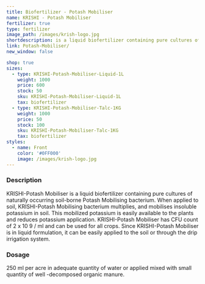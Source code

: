 ```yaml
---
title: Biofertilizer - Potash Mobiliser
name: KRISHI - Potash Mobiliser
fertilizer: true
type: fertilizer
image_path: /images/krish-logo.jpg
shortdescription: is a liquid biofertilizer containing pure cultures of naturally occurring soil-borne Potash Mobilising bacterium
link: Potash-Mobiliser/
new_window: false

shop: true
sizes:
  - type: KRISHI-Potash-Mobiliser-Liquid-1L
    weight: 1000
    price: 600
    stock: 50
    sku: KRISHI-Potash-Mobiliser-Liquid-1L
    tax: biofertilizer
  - type: KRISHI-Potash-Mobiliser-Talc-1KG
    weight: 1000
    price: 50
    stock: 100
    sku: KRISHI-Potash-Mobiliser-Talc-1KG
    tax: biofertilizer
styles:
  - name: Front
    color: '#0FF000'
    image: /images/krish-logo.jpg
---
```


### Description
KRISHI-Potash Mobiliser is a liquid biofertilizer containing pure cultures of naturally
occurring soil-borne Potash Mobilising bacterium. When applied to soil, KRISHI-Potash
Mobilising bacterium multiplies, and mobilises insoluble potassium in soil. This mobilized
potassium is easily available to the plants and reduces potassium application.
KRISHI-Potash Mobiliser has CFU count of 2 x 10 9 / ml and can be used for all crops.
Since KRISHI-Potash Mobiliser is in liquid formulation, it can be easily applied to the soil or
through the drip irrigation system.

### Dosage
250 ml per acre in adequate quantity of water or applied mixed with small quantity of
well -decomposed organic manure.
